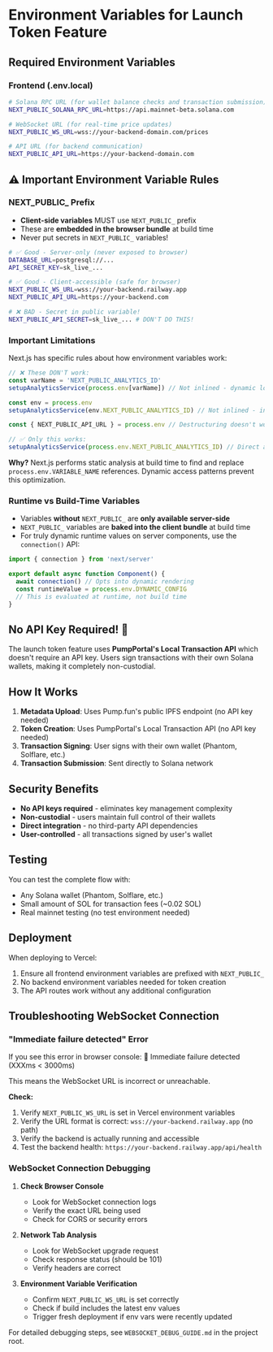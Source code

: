 # Environment Variables for Launch Token Feature

## Required Environment Variables

### Frontend (.env.local)

```bash
# Solana RPC URL (for wallet balance checks and transaction submission)
NEXT_PUBLIC_SOLANA_RPC_URL=https://api.mainnet-beta.solana.com

# WebSocket URL (for real-time price updates)
NEXT_PUBLIC_WS_URL=wss://your-backend-domain.com/prices

# API URL (for backend communication)
NEXT_PUBLIC_API_URL=https://your-backend-domain.com
```

## ⚠️ Important Environment Variable Rules

### NEXT_PUBLIC_ Prefix
- **Client-side variables** MUST use `NEXT_PUBLIC_` prefix
- These are **embedded in the browser bundle** at build time
- Never put secrets in `NEXT_PUBLIC_` variables!

```bash
# ✅ Good - Server-only (never exposed to browser)
DATABASE_URL=postgresql://...
API_SECRET_KEY=sk_live_...

# ✅ Good - Client-accessible (safe for browser)
NEXT_PUBLIC_WS_URL=wss://your-backend.railway.app
NEXT_PUBLIC_API_URL=https://your-backend.com

# ❌ BAD - Secret in public variable!
NEXT_PUBLIC_API_SECRET=sk_live_... # DON'T DO THIS!
```

### Important Limitations

Next.js has specific rules about how environment variables work:

```javascript
// ❌ These DON'T work:
const varName = 'NEXT_PUBLIC_ANALYTICS_ID'
setupAnalyticsService(process.env[varName]) // Not inlined - dynamic lookup fails!

const env = process.env
setupAnalyticsService(env.NEXT_PUBLIC_ANALYTICS_ID) // Not inlined - indirect access fails!

const { NEXT_PUBLIC_API_URL } = process.env // Destructuring doesn't work!

// ✅ Only this works:
setupAnalyticsService(process.env.NEXT_PUBLIC_ANALYTICS_ID) // Direct access required!
```

**Why?** Next.js performs static analysis at build time to find and replace `process.env.VARIABLE_NAME` references. Dynamic access patterns prevent this optimization.

### Runtime vs Build-Time Variables

- Variables **without** `NEXT_PUBLIC_` are **only available server-side**
- `NEXT_PUBLIC_` variables are **baked into the client bundle** at build time
- For truly dynamic runtime values on server components, use the `connection()` API:

```typescript
import { connection } from 'next/server'

export default async function Component() {
  await connection() // Opts into dynamic rendering
  const runtimeValue = process.env.DYNAMIC_CONFIG
  // This is evaluated at runtime, not build time
}
```

## No API Key Required! 🎉

The launch token feature uses **PumpPortal's Local Transaction API** which doesn't require an API key. Users sign transactions with their own Solana wallets, making it completely non-custodial.

## How It Works

1. **Metadata Upload**: Uses Pump.fun's public IPFS endpoint (no API key needed)
2. **Token Creation**: Uses PumpPortal's Local Transaction API (no API key needed)
3. **Transaction Signing**: User signs with their own wallet (Phantom, Solflare, etc.)
4. **Transaction Submission**: Sent directly to Solana network

## Security Benefits

- **No API keys required** - eliminates key management complexity
- **Non-custodial** - users maintain full control of their wallets
- **Direct integration** - no third-party API dependencies
- **User-controlled** - all transactions signed by user's wallet

## Testing

You can test the complete flow with:
- Any Solana wallet (Phantom, Solflare, etc.)
- Small amount of SOL for transaction fees (~0.02 SOL)
- Real mainnet testing (no test environment needed)

## Deployment

When deploying to Vercel:

1. Ensure all frontend environment variables are prefixed with `NEXT_PUBLIC_`
2. No backend environment variables needed for token creation
3. The API routes work without any additional configuration

## Troubleshooting WebSocket Connection

### "Immediate failure detected" Error

If you see this error in browser console:
🚨 Immediate failure detected (XXXms < 3000ms)

This means the WebSocket URL is incorrect or unreachable.

**Check:**
1. Verify `NEXT_PUBLIC_WS_URL` is set in Vercel environment variables
2. Verify the URL format is correct: `wss://your-backend.railway.app` (no path)
3. Verify the backend is actually running and accessible
4. Test the backend health: `https://your-backend.railway.app/api/health`

### WebSocket Connection Debugging

1. **Check Browser Console**
   - Look for WebSocket connection logs
   - Verify the exact URL being used
   - Check for CORS or security errors

2. **Network Tab Analysis**
   - Look for WebSocket upgrade request
   - Check response status (should be 101)
   - Verify headers are correct

3. **Environment Variable Verification**
   - Confirm `NEXT_PUBLIC_WS_URL` is set correctly
   - Check if build includes the latest env values
   - Trigger fresh deployment if env vars were recently updated

For detailed debugging steps, see `WEBSOCKET_DEBUG_GUIDE.md` in the project root.